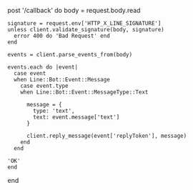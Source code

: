 post '/callback' do
    body = request.body.read

    signature = request.env['HTTP_X_LINE_SIGNATURE']
    unless client.validate_signature(body, signature)
      error 400 do 'Bad Request' end
    end

    events = client.parse_events_from(body)

    events.each do |event|
      case event
      when Line::Bot::Event::Message
        case event.type
        when Line::Bot::Event::MessageType::Text

          message = {
            type: 'text',
            text: event.message['text']
          }

          client.reply_message(event['replyToken'], message)
        end
      end

    'OK'
    end
  end
